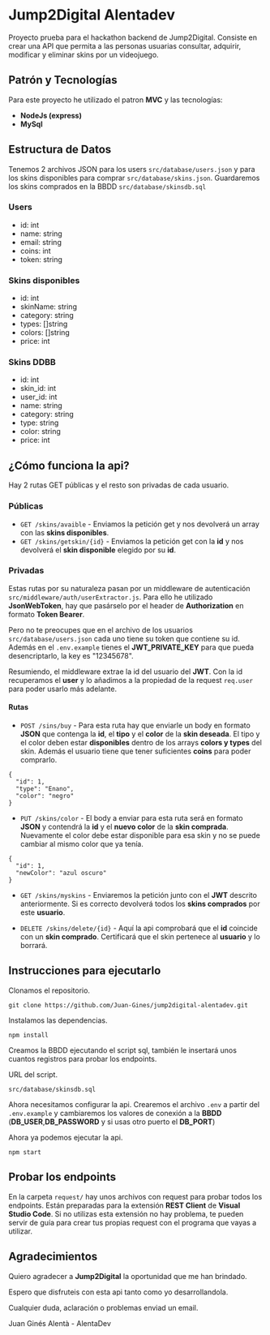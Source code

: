 # Jump2Digital Alentadev

Proyecto prueba para el hackathon backend de Jump2Digital. Consiste en crear una API que permita a las personas usuarias consultar, adquirir, modificar y eliminar skins por
un videojuego.

## Patrón y Tecnologías

Para este proyecto he utilizado el patron **MVC** y las tecnologías:

- **NodeJs (express)**
- **MySql**

## Estructura de Datos

Tenemos 2 archivos JSON para los users ```src/database/users.json``` y para los skins disponibles para comprar ```src/database/skins.json```. Guardaremos los skins comprados en la BBDD ```src/database/skinsdb.sql```

### Users

- id: int 
- name: string
- email: string
- coins: int 
- token: string

### Skins disponibles

- id: int
- skinName: string
- category: string
- types: []string
- colors: []string
- price: int

### Skins DDBB

- id: int
- skin_id: int
- user_id: int
- name: string
- category: string
- type: string
- color: string
- price: int

## ¿Cómo funciona la api?

Hay 2 rutas GET públicas y el resto son privadas de cada usuario. 

### Públicas

- ```GET /skins/avaible``` - Enviamos la petición get y nos devolverá un array con las **skins disponibles**.
- ```GET /skins/getskin/{id}``` - Enviamos la petición get con la **id** y nos devolverá el **skin disponible** elegido por su **id**.

### Privadas

Estas rutas por su naturaleza pasan por un middleware de autenticación ```src/middleware/auth/userExtractor.js```. Para ello he utilizado **JsonWebToken**, hay que pasárselo por el header de **Authorization** en formato **Token Bearer**. 

Pero no te preocupes que en el archivo de los usuarios ```src/database/users.json``` cada uno tiene su token que contiene su id. Además en el ```.env.example``` tienes el **JWT_PRIVATE_KEY** para que pueda desencriptarlo, la key es "12345678".

Resumiendo, el middleware extrae la id del usuario del **JWT**. Con la id recuperamos el **user** y lo añadimos a la propiedad de la request ```req.user``` para poder usarlo más adelante.

#### Rutas

- ```POST /sins/buy``` - Para esta ruta hay que enviarle un body en formato **JSON** que contenga la **id**, el **tipo** y el **color** de la **skin deseada**. El tipo y el color deben estar **disponibles** dentro de los arrays **colors y types** del skin. Además el usuario tiene que tener suficientes **coins** para poder comprarlo.

```
{
  "id": 1,
  "type": "Enano",
  "color": "negro"
}
```

- ```PUT /skins/color``` - El body a enviar para esta ruta será en formato **JSON** y contendrá la **id** y el **nuevo color** de la **skin comprada**. Nuevamente el color debe estar disponible para esa skin y no se puede cambiar al mismo color que ya tenía.

```
{
  "id": 1,
  "newColor": "azul oscuro"
}
```

- ```GET /skins/myskins``` - Enviaremos la petición junto con el **JWT** descrito anteriormente. Si es correcto devolverá todos los **skins comprados** por este **usuario**.

- ```DELETE /skins/delete/{id}``` - Aquí la api comprobará que el **id** coincide con un **skin comprado**. Certificará que el skin pertenece al **usuario** y lo borrará.

## Instrucciones para ejecutarlo

Clonamos el repositorio.

```
git clone https://github.com/Juan-Gines/jump2digital-alentadev.git 
```

Instalamos las dependencias.

```
npm install
```

Creamos la BBDD ejecutando el script sql, también le insertará unos cuantos registros para probar los endpoints.

URL del script.

```
src/database/skinsdb.sql
```

Ahora necesitamos configurar la api. Crearemos el archivo ```.env``` a partir del ```.env.example``` y cambiaremos los valores de conexión a la **BBDD** (**DB_USER**,**DB_PASSWORD** y si usas otro puerto el **DB_PORT**)

Ahora ya podemos ejecutar la api.

```
npm start
```

## Probar los endpoints

En la carpeta ```request/``` hay unos archivos con request para probar todos los endpoints. Están preparadas para la extensión **REST Client** de **Visual Studio Code**. Si no utilizas esta extensión no hay problema, te pueden servir de guía para crear tus propias request con el programa que vayas a utilizar.

## Agradecimientos

Quiero agradecer a **Jump2Digital** la oportunidad que me han brindado.

Espero que disfruteis con esta api tanto como yo desarrollandola.

Cualquier duda, aclaración o problemas enviad un email.

Juan Ginés Alentà - AlentaDev


